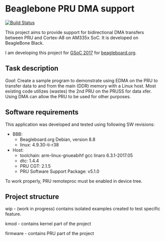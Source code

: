 # Beaglebone PRU DMA support

[![Build Status](https://travis-ci.org/maciejjo/beaglebone-pru-dma.svg?branch=master)](https://travis-ci.org/maciejjo/beaglebone-pru-dma)

This project aims to provide support for bidirectional DMA transfers between
PRU and Cortex-A8 on AM335x SoC. It is developed on BeagleBone Black.

I am developing this project for [GSoC 2017][1] for [beagleboard.org][2].

## Task description

*Goal*: Create a sample program to demonstrate using EDMA on the PRU to transfer
data to and from the main (DDR) memory with a Linux host. Most existing code
utilizes (wastes) the 2nd PRU on the PRUSS for data xfer. Using DMA can allow
the PRU to be used for other purposes.

## Software requirements

This application was developed and tested using following SW revisions:

 - BBB:
   - Beagleboard.org Debian, version 8.8
   - linux: 4.9.30-ti-r38
 - Host:
   - toolchain: arm-linux-gnueabihf gcc linaro 6.3.1-2017.05
   - dtc: 1.4.4
   - PRU CGT: 2.1.5
   - PRU Software Support Package: v5.1.0

To work properly, PRU remoteproc must be enabled in device tree.

## Project structure

wip - (work in progress) contains isolated examples created to test specific
feature.

kmod - contains kernel part of the project

firmware - contains PRU part of the project

[1]: https://summerofcode.withgoogle.com/projects/#5021339281784832
[2]: https://beagleboard.org/
